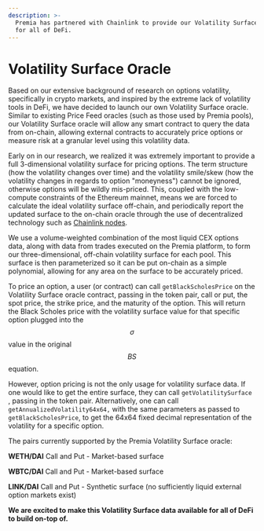 ```yaml
---
description: >-
  Premia has partnered with Chainlink to provide our Volatility Surface on-chain
  for all of DeFi.
---
```


# Volatility Surface Oracle

Based on our extensive background of research on options volatility, specifically in crypto markets, and inspired by the extreme lack of volatility tools in DeFi, we have decided to launch our own Volatility Surface oracle. Similar to existing Price Feed oracles (such as those used by Premia pools), our Volatility Surface oracle will allow any smart contract to query the data from on-chain, allowing external contracts to accurately price options or measure risk at a granular level using this volatility data.

Early on in our research, we realized it was extremely important to provide a full 3-dimensional volatility surface for pricing options. The term structure (how the volatility changes over time) and the volatility smile/skew (how the volatility changes in regards to option "moneyness") cannot be ignored, otherwise options will be wildly mis-priced. This, coupled with the low-compute constraints of the Ethereum mainnet, means we are forced to calculate the ideal volatility surface off-chain, and periodically report the updated surface to the on-chain oracle through the use of decentralized technology such as [Chainlink nodes](https://chain.link/ecosystem).

We use a volume-weighted combination of the most liquid CEX options data, along with data from trades executed on the Premia platform, to form our three-dimensional, off-chain volatility surface for each pool. This surface is then parameterized so it can be put on-chain as a simple polynomial, allowing for any area on the surface to be accurately priced.

To price an option, a user (or contract) can call `getBlackScholesPrice` on the Volatility Surface oracle contract, passing in the token pair, call or put, the spot price, the strike price, and the maturity of the option. This will return the Black Scholes price with the volatility surface value for that specific option plugged into the $$\sigma$$ value in the original $$BS$$ equation.

However, option pricing is not the only usage for volatility surface data. If one would like to get the entire surface, they can call `getVolatilitySurface` , passing in the token pair. Alternatively, one can call `getAnnualizedVolatility64x64,` with the same parameters as passed to `getBlackScholesPrice`, to get the 64x64 fixed decimal representation of the volatility for a specific option.

The pairs currently supported by the Premia Volatility Surface oracle:

**WETH/DAI** Call and Put - Market-based surface

**WBTC/DAI** Call and Put - Market-based surface

**LINK/DAI** Call and Put - Synthetic surface (no sufficiently liquid external option markets exist)

**We are excited to make this Volatility Surface data available for all of DeFi to build on-top of.**
